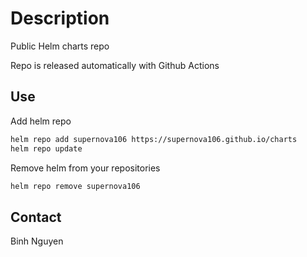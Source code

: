 # Description

Public Helm charts repo

Repo is released automatically with Github Actions

## Use

Add helm repo

```sh
helm repo add supernova106 https://supernova106.github.io/charts
helm repo update
```

Remove helm from your repositories

```sh
helm repo remove supernova106
```

## Contact

Binh Nguyen
